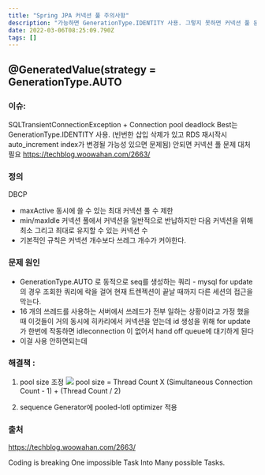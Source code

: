```yaml
---
title: "Spring JPA 커넥션 풀 주의사항"
description: "가능하면 GenerationType.IDENTITY 사용. 그렇지 못하면 커넥션 풀 문제 대처 필요 https&#x3A;//techblog.woowahan.com/2663/"
date: 2022-03-06T08:25:09.790Z
tags: []
---
```

## @GeneratedValue(strategy = GenerationType.AUTO 
### 이슈:
SQLTransientConnectionException + Connection pool deadlock
Best는 GenerationType.IDENTITY 사용. (빈번한 삽입 삭제가 있고 RDS 재시작시 auto_increment index가 변경될 가능성 있으면 문제됨) 안되면 커넥션 풀 문제 대처 필요 
https://techblog.woowahan.com/2663/

### 정의
DBCP 
- maxActive 동시에 쓸 수 있는 최대 커넥션 풀 수 제한
- min/maxIdle 커넥션 풀에서 커넥션을 일반적으로 반납하지만 다음 커넥션을 위해 최소 그리고 최대로 유지할 수 있는 커넥션 수
- 기본적인 규칙은 커넥션 개수보다 쓰레그 개수가 커야한다. 

### 문제 원인

- GenerationType.AUTO 로 동적으로 seq를 생성하는 쿼리 - mysql for update의 경우 조회한 쿼리에 락을 걸어 현재 트렌젝션이 끝날 때까지 다른 세션의 접근을 막는다.
- 16 개의 쓰레드를 사용하는 서버에서 쓰레드가 전부 일하는 상황이라고 가정 했을 때 이것들이 거의 동시에 히카리에서 커넥션을 얻는데 id 생성을 위해 for update가 한번에 작동하면  idleconnection 이 없어서 hand off queue에 대기하게 된다
- 이걸 사용 안하면되는데 

### 해결책 :
1. pool size 조정
![](/images/4b74e35d-9486-4754-ace2-01fb0cd690ce-image.png)
pool size = Thread Count X (Simultaneous Connection Count - 1) + (Thread Count / 2)

2. sequence Generator에 pooled-lotl optimizer 적용 

### 출처
https://techblog.woowahan.com/2663/

Coding is breaking One impossible Task Into Many possible Tasks. 
